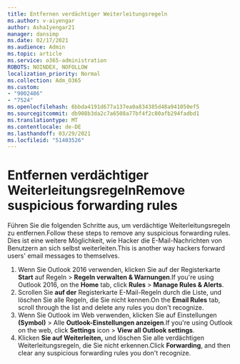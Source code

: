 ```yaml
---
title: Entfernen verdächtiger Weiterleitungsregeln
ms.author: v-aiyengar
author: AshaIyengar21
manager: dansimp
ms.date: 02/17/2021
ms.audience: Admin
ms.topic: article
ms.service: o365-administration
ROBOTS: NOINDEX, NOFOLLOW
localization_priority: Normal
ms.collection: Adm_O365
ms.custom:
- "9002486"
- "7524"
ms.openlocfilehash: 6bbda4191d677a137ea0a834385d48a941050ef5
ms.sourcegitcommit: db908b3da2c7a6508a77bf4f2c80afb294fadbd1
ms.translationtype: MT
ms.contentlocale: de-DE
ms.lasthandoff: 03/29/2021
ms.locfileid: "51403526"
---
```

# <a name="remove-suspicious-forwarding-rules"></a><span data-ttu-id="7ee7e-102">Entfernen verdächtiger Weiterleitungsregeln</span><span class="sxs-lookup"><span data-stu-id="7ee7e-102">Remove suspicious forwarding rules</span></span>

<span data-ttu-id="7ee7e-103">Führen Sie die folgenden Schritte aus, um verdächtige Weiterleitungsregeln zu entfernen.</span><span class="sxs-lookup"><span data-stu-id="7ee7e-103">Follow these steps to remove any suspicious forwarding rules.</span></span> <span data-ttu-id="7ee7e-104">Dies ist eine weitere Möglichkeit, wie Hacker die E-Mail-Nachrichten von Benutzern an sich selbst weiterleiten.</span><span class="sxs-lookup"><span data-stu-id="7ee7e-104">This is another way hackers forward users' email messages to themselves.</span></span>

1. <span data-ttu-id="7ee7e-105">Wenn Sie Outlook 2016 verwenden, klicken Sie auf der Registerkarte **Start** auf Regeln  >  **Regeln verwalten & Warnungen**.</span><span class="sxs-lookup"><span data-stu-id="7ee7e-105">If you're using Outlook 2016, on the **Home** tab, click **Rules** > **Manage Rules & Alerts**.</span></span> 
1. <span data-ttu-id="7ee7e-106">Scrollen Sie **auf der** Registerkarte E-Mail-Regeln durch die Liste, und löschen Sie alle Regeln, die Sie nicht kennen.</span><span class="sxs-lookup"><span data-stu-id="7ee7e-106">On the **Email Rules** tab, scroll through the list and delete any rules you don't recognize.</span></span>
1. <span data-ttu-id="7ee7e-107">Wenn Sie Outlook im Web verwenden, klicken Sie auf Einstellungen **(Symbol)** > Alle **Outlook-Einstellungen anzeigen**.</span><span class="sxs-lookup"><span data-stu-id="7ee7e-107">If you're using Outlook on the web, click **Settings** icon > **View all Outlook settings**.</span></span>
1. <span data-ttu-id="7ee7e-108">Klicken **Sie auf Weiterleiten,** und löschen Sie alle verdächtigen Weiterleitungsregeln, die Sie nicht erkennen.</span><span class="sxs-lookup"><span data-stu-id="7ee7e-108">Click **Forwarding**, and then clear any suspicious forwarding rules you don't recognize.</span></span>
